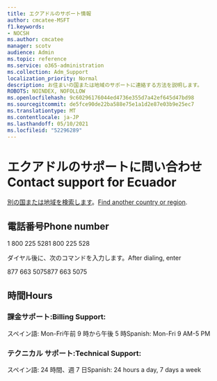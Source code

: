 ```yaml
---
title: エクアドルのサポート情報
author: cmcatee-MSFT
f1.keywords:
- NOCSH
ms.author: cmcatee
manager: scotv
audience: Admin
ms.topic: reference
ms.service: o365-administration
ms.collection: Adm_Support
localization_priority: Normal
description: お住まいの国または地域のサポートに連絡する方法を説明します。
ROBOTS: NOINDEX, NOFOLLOW
ms.openlocfilehash: 9c60296176044ed4736e355d7a42ef645d47bd98
ms.sourcegitcommit: de5fce90de22ba588e75e1a1d2e87e03b9e25ec7
ms.translationtype: MT
ms.contentlocale: ja-JP
ms.lasthandoff: 05/10/2021
ms.locfileid: "52296289"
---
```

# <a name="contact-support-for-ecuador"></a><span data-ttu-id="77cd2-103">エクアドルのサポートに問い合わせ</span><span class="sxs-lookup"><span data-stu-id="77cd2-103">Contact support for Ecuador</span></span>

<span data-ttu-id="77cd2-104">[別の国または地域を検索します](../../business-video/get-help-support.md)。</span><span class="sxs-lookup"><span data-stu-id="77cd2-104">[Find another country or region](../../business-video/get-help-support.md).</span></span>

## <a name="phone-number"></a><span data-ttu-id="77cd2-105">電話番号</span><span class="sxs-lookup"><span data-stu-id="77cd2-105">Phone number</span></span>
<span data-ttu-id="77cd2-106">1 800 225 528</span><span class="sxs-lookup"><span data-stu-id="77cd2-106">1 800 225 528</span></span>

<span data-ttu-id="77cd2-107">ダイヤル後に、次のコマンドを入力します。</span><span class="sxs-lookup"><span data-stu-id="77cd2-107">After dialing, enter</span></span>

<span data-ttu-id="77cd2-108">877 663 5075</span><span class="sxs-lookup"><span data-stu-id="77cd2-108">877 663 5075</span></span>

## <a name="hours"></a><span data-ttu-id="77cd2-109">時間</span><span class="sxs-lookup"><span data-stu-id="77cd2-109">Hours</span></span>
### <a name="billing-support"></a><span data-ttu-id="77cd2-110">課金サポート:</span><span class="sxs-lookup"><span data-stu-id="77cd2-110">Billing Support:</span></span>

<span data-ttu-id="77cd2-111">スペイン語: Mon-Fri午前 9 時から午後 5 時</span><span class="sxs-lookup"><span data-stu-id="77cd2-111">Spanish: Mon-Fri 9 AM-5 PM</span></span>

### <a name="technical-support"></a><span data-ttu-id="77cd2-112">テクニカル サポート:</span><span class="sxs-lookup"><span data-stu-id="77cd2-112">Technical Support:</span></span>

<span data-ttu-id="77cd2-113">スペイン語: 24 時間、週 7 日</span><span class="sxs-lookup"><span data-stu-id="77cd2-113">Spanish: 24 hours a day, 7 days a week</span></span>
